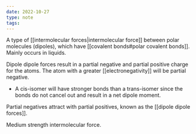 ```yaml
---
date: 2022-10-27
type: note
tags:
---
```


A type of [[intermolecular forces|intermolecular force]] between polar molecules (dipoles), which have [[covalent bonds#polar covalent bonds]]. Mainly occurs in liquids.

Dipole dipole forces result in a partial negative and partial positive charge for the atoms. The atom with a greater [[electronegativity]] will be partial negative.
- A cis-isomer will have stronger bonds than a trans-isomer since the bonds do not cancel out and result in a net dipole moment.

Partial negatives attract with partial positives, known as the [[dipole dipole forces]].

Medium strength intermolecular force.
